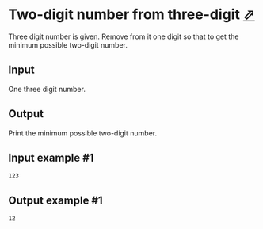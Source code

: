 # Two-digit number from three-digit [⬀](https://www.e-olymp.com/en/problems/7814)
Three digit number is given. Remove from it one digit so that to get the minimum possible two-digit number.

## Input
One three digit number.

## Output
Print the minimum possible two-digit number.

## Input example #1
```
123
```

## Output example #1
```
12
```
